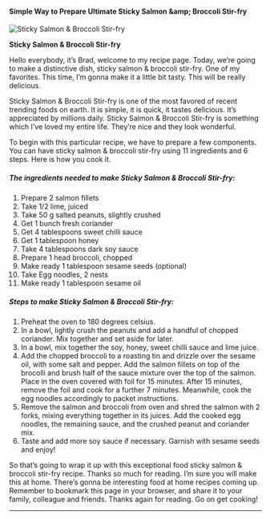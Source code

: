             

#### Simple Way to Prepare Ultimate Sticky Salmon &amp;amp; Broccoli Stir-fry

![Sticky Salmon &amp; Broccoli Stir-fry](https://img-global.cpcdn.com/recipes/ac9e10455f54f3dc/751x532cq70/sticky-salmon-broccoli-stir-fry-recipe-main-photo.jpg)

**Sticky Salmon &amp; Broccoli Stir-fry**

Hello everybody, it’s Brad, welcome to my recipe page. Today, we’re going to make a distinctive dish, sticky salmon & broccoli stir-fry. One of my favorites. This time, I’m gonna make it a little bit tasty. This will be really delicious.

Sticky Salmon & Broccoli Stir-fry is one of the most favored of recent trending foods on earth. It is simple, it is quick, it tastes delicious. It’s appreciated by millions daily. Sticky Salmon & Broccoli Stir-fry is something which I’ve loved my entire life. They’re nice and they look wonderful.

To begin with this particular recipe, we have to prepare a few components. You can have sticky salmon & broccoli stir-fry using 11 ingredients and 6 steps. Here is how you cook it.

##### The ingredients needed to make Sticky Salmon & Broccoli Stir-fry:

1.  Prepare 2 salmon fillets
2.  Take 1/2 lime, juiced
3.  Take 50 g salted peanuts, slightly crushed
4.  Get 1 bunch fresh coriander
5.  Get 4 tablespoons sweet chilli sauce
6.  Get 1 tablespoon honey
7.  Take 4 tablespoons dark soy sauce
8.  Prepare 1 head broccoli, chopped
9.  Make ready 1 tablespoon sesame seeds (optional)
10.  Take Egg noodles, 2 nests
11.  Make ready 1 tablespoon sesame oil

##### Steps to make Sticky Salmon & Broccoli Stir-fry:

1.  Preheat the oven to 180 degrees celsius.
2.  In a bowl, lightly crush the peanuts and add a handful of chopped coriander. Mix together and set aside for later.
3.  In a bowl, mix together the soy, honey, sweet chilli sauce and lime juice.
4.  Add the chopped broccoli to a roasting tin and drizzle over the sesame oil, with some salt and pepper. Add the salmon fillets on top of the brocolli and brush half of the sauce mixture over the top of the salmon. Place in the oven covered with foil for 15 minutes. After 15 minutes, remove the foil and cook for a further 7 minutes. Meanwhile, cook the egg noodles accordingly to packet instructions.
5.  Remove the salmon and broccoli from oven and shred the salmon with 2 forks, mixing everything together in its juices. Add the cooked egg noodles, the remaining sauce, and the crushed peanut and coriander mix.
6.  Taste and add more soy sauce if necessary. Garnish with sesame seeds and enjoy!

So that’s going to wrap it up with this exceptional food sticky salmon & broccoli stir-fry recipe. Thanks so much for reading. I’m sure you will make this at home. There’s gonna be interesting food at home recipes coming up. Remember to bookmark this page in your browser, and share it to your family, colleague and friends. Thanks again for reading. Go on get cooking!

* * *
